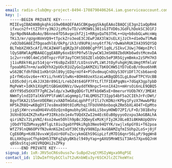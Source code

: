 ```yaml
---
email: radio-club@my-project-8494-1708790406264.iam.gserviceaccount.com
key: |-
  -----BEGIN PRIVATE KEY-----
  MIIEvgIBADANBgkqhkiG9w0BAQEFAASCBKgwggSkAgEAAoIBAQCjE3gn21aQpRH4
  ifxucn2f+ttZ7hYry3NJJjzMs5vTD/vVM3W9i301sG3TVD0sJGdFLhDokSC3O1FJ
  3prNpdN4AaBoAo/B6nne4fD5Avgeihf2j1+RRgxQaT63THL++Uq+b8obGLwHcnWq
  TKi3/mr/qUgnNVmVQ9+tTpckZro3eoE3CJEwPJAX3lWJsELXjJzCh+d1eOw7lMwB
  /eDJb8GA6EZfDgoadhl8/OkPg/ih3/d9UPAjnny6tf76/rOwWahRUKIX4395QYSQ
  BLTmbXZXK5cAfI/RCAIW4FlqQRZp3FsDD0BCgPfPl1q0L/SIkvCJUwj76WpnIPcl
  lQyS8RWlAgMBAAECggEABRy6oxE6tP0fw5lbywCW1JmSH88ZbdUKb6wdstMcmvDA
  1c2vrrn9Ol4mCz50TnpzrFUF3ayTCHt5EGZElxbQOs5eP3R5GjymBmkx2zSPH7H3
  j1iuR8kY4Lpz514jqr+Y6sBpZxEO7/LUInsVvPLiWtJtOyFuhgHjNLUmgtMfmlaV
  fpoabRG7n+m/aa9QYhX2pUOcR1UZyGoIpAKMZXiTbKOCHW51YD7oEoB/n9oo6hHR
  wS62BCfdhfOkE1xKbtGhl89yjEDqrnUf4+PlOvdmuqCnOUyS3OYiDFl7Csb6aenQ
  pIrfHGsGvz6e+rKYii/hnKV1twNs+8OH40zeXSzaLwKBgQDSILgL8owFTPCYUcBB
  LEO5c0djrL4kJJX38r89G1/LrebZ4t64GFP7FtLflTFIEAPgqNs+7dGqX3gp7pbD
  MqPeWt+IdKh1XUgM1tGBGmUONVz/UwyddfKNnpc5+nn1X42n+mHrsOi6nLE9QBQ5
  dXYf95d5dXXTF7gRC2wldp/x3wKBgQDGrTLMfkb6W5xE+8merurYUOb7KY/3MEAt
  NWmTylndIDTalKkVPPlFaWUlaGgmmp1/T4LQMOSZT3Ipp54bF5a2CIEhJrFcDWt/
  8gvf5KA2iS5enVOERWczvXADTmGdaLqphPfjFIlz7cKDNzrKPby1FyzX7HwwbPBz
  HP5kZR8Q+wKBgDYI7es8mx890t0IoMzhqiTFbUVHhbnboqkZRm5bXL4O4T+EpMto
  jigSjXWrcvnaDHU4VvEOzQzn8gmubhySKCuk6Li5bxyHOWD72PI/LF+D/381Bxhy
  3UXn03G4ZKZhxRa+P3IRkzdx1e4vTUQdXZwI2m4Ec6EuB0pyyoOzxpu3AoGBALhA
  qiriNZs72LpVNI/4so24we5Ohlh9pBcJQQeyExMzKjFIy2KJ8LeB3i8KHAUpQUVv
  jObdYTQZbMvaypNflgLt8iu3gabYP0kiRgb3Neo94QYYK/swjlx6pGY8i+T62poa
  WfZ79lnQN6OPVfN3vAnKG2mIxUf30CtByV98NIp/AoGBAMZqfmISUhp2LoS+j0jF
  CgE6ORp+Kd0J8vvxWjEoUr6UFuZscykmGEhS9GipLzfzM7D16qnr56LyP/9qgWn8
  8LLXH3qsoCfhpkQHS3TNFqZqkyBKbzl949yYap+gAXU5MnWESiT3AnS7Xpx6QJnH
  qBSbsStqjoH1VRQQHi2sZPky
  -----END PRIVATE KEY-----
signup_id: 1xR-JRV5oCR6s0uso7w-SuBpd2vqCtMSIyWgxa9RqPSE
contact_id: 1lDwImfYGybCClu7t2uKnbWEu3yr6SCHJlcZC7keWYxc
---
```


